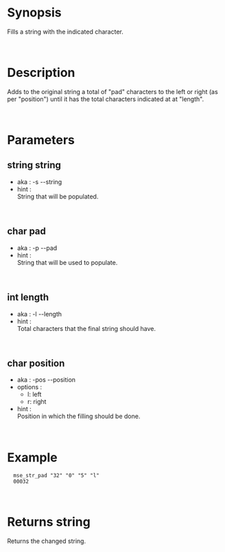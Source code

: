 # Synopsis

Fills a string with the indicated character.



&nbsp;

# Description

Adds to the original string a total of "pad" characters to the left or right 
(as per "position") until it has the total characters indicated at at "length".



&nbsp;

# Parameters

## string string

- aka       : -s --string
- hint      :  
  String that will be populated.

&nbsp;


## char pad

- aka       : -p --pad
- hint      :  
  String that will be used to populate.

&nbsp;


## int length

- aka       : -l --length
- hint      :  
  Total characters that the final string should have.

&nbsp;


## char position

- aka       : -pos --position
- options   :
  - l: left
  - r: right
- hint      :  
  Position in which the filling should be done.

&nbsp;



# Example

``` shell
  mse_str_pad "32" "0" "5" "l"
  00032
```


&nbsp;

# Returns string

Returns the changed string.